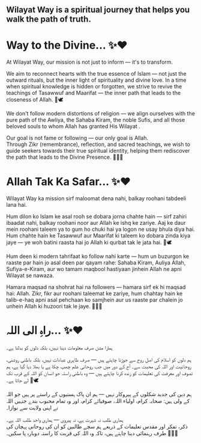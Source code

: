 ## Wilayat Way is a spiritual journey that helps you walk the path of truth.

# Way to the Divine... ✨❤️  
At Wilayat Way, our mission is not just to inform — it's to transform.

We aim to reconnect hearts with the true essence of Islam — not just the outward rituals, but the inner light of spirituality and divine love. In a time when spiritual knowledge is hidden or forgotten, we strive to revive the teachings of Tasawwuf and Maarifat — the inner path that leads to the closeness of Allah. 🌙🕊️

We don't follow modern distortions of religion — we align ourselves with the pure path of the Awliya, the Sahaba Kiram, the noble Sufis, and all those beloved souls to whom Allah has granted His Wilayat .

Our goal is not fame or following — our only goal is Allah.  
Through Zikr (remembrance), reflection, and sacred teachings, we wish to guide seekers towards their true spiritual identity, helping them rediscover the path that leads to the Divine Presence. 🌸🕌💖

# Allah Tak Ka Safar... ✨❤️
Wilayat Way ka mission sirf maloomat dena nahi, balkay roohani tabdeeli lana hai.

Hum dilon ko Islam ke asal rooh se dobara jorna chahte hain — sirf zahiri ibaadat nahi, balkay roohani noor aur Allah ke ishq ke zariye. Aaj ke daur mein roohani taleem ya to gum ho chuki hai ya logon ne usay bhula diya hai. Hum chahte hain ke Tasawwuf aur Maarifat ki taleem ko dobara zinda kiya jaye — ye woh batini raasta hai jo Allah ki qurbat tak le jata hai. 🌙🕊️

Hum deen ki modern tahrifaat ko follow nahi karte — hum un buzurgon ke raaste par hain jo asal deen par qayam rahe: Sahaba Kiram, Auliya Allah, Sufiya-e-Kiram, aur wo tamam maqbool hastiyaan jinhein Allah ne apni Wilayat se nawaza.

Hamara maqsad na shohrat hai na followers — hamara sirf ek hi maqsad hai: Allah.
Zikr, fikr aur roohani taleemat ke zariye, hum chahtay hain ke talib-e-haq apni asal pehchaan ko samjhein aur us raaste par chalein jo unhein Allah ki huzoori tak le jaye. 🌸🕌💖


   #   راہِ الی اللہ... ✨❤️  
ہمارا مشن صرف معلومات دینا نہیں، بلکہ دلوں کو بدلنا ہے۔

ہم دلوں کو اسلام کی اصل روح سے جوڑنا چاہتے ہیں — صرف ظاہری عبادات نہیں، بلکہ باطنی روشنی، روحانیت اور اللہ کی محبت سے۔ آج کے دور میں جب روحانی علم چھپ چکا ہے یا بھلا دیا گیا ہے، ہم تصوف اور معرفت کی تعلیمات کو زندہ کرنا چاہتے ہیں — وہ باطنی راستہ جو انسان کو اللہ کے قرب تک لے جاتا ہے۔ 🌙🕊️

ہم دین کی جدید شکلوں کے پیروکار نہیں — ہم ان پاک ہستیوں کے راستے پر ہیں جو اللہ کے ولی ہیں: صحابہ کرام، اولیاء اللہ، صوفیائے کرام، اور وہ تمام محبوب بندے جنہیں اللہ نے اپنی ولایت سے نوازا۔

ہماری طلب نہ شہرت ہے، نہ پیروی — ہماری واحد طلب اللہ ہے۔  
ذکر، تفکر اور مقدس تعلیمات کے ذریعے ہم سچے طالبین کو ان کی روحانی پہچان کی طرف رہنمائی دینا چاہتے ہیں، تاکہ وہ اللہ کی قربت کا راستہ دوبارہ پا سکیں۔ 🌸🕌💖

